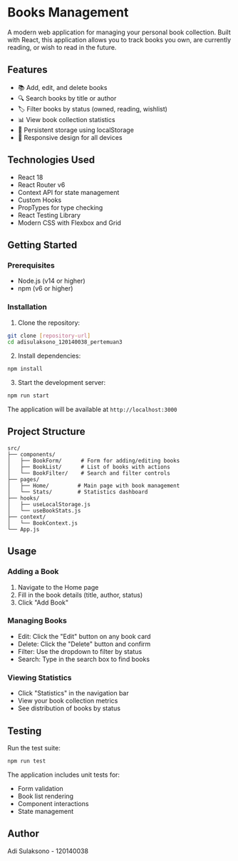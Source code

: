 # Books Management

A modern web application for managing your personal book collection. Built with React, this application allows you to track books you own, are currently reading, or wish to read in the future.

## Features

- 📚 Add, edit, and delete books
- 🔍 Search books by title or author
- 🏷️ Filter books by status (owned, reading, wishlist)
- 📊 View book collection statistics
- 💾 Persistent storage using localStorage
- 📱 Responsive design for all devices

## Technologies Used

- React 18
- React Router v6
- Context API for state management
- Custom Hooks
- PropTypes for type checking
- React Testing Library
- Modern CSS with Flexbox and Grid

## Getting Started

### Prerequisites

- Node.js (v14 or higher)
- npm (v6 or higher)

### Installation

1. Clone the repository:
```bash
git clone [repository-url]
cd adisulaksono_120140038_pertemuan3
```

2. Install dependencies:
```bash
npm install
```

3. Start the development server:
```bash
npm run start
```

The application will be available at `http://localhost:3000`

## Project Structure

```
src/
├── components/
│   ├── BookForm/      # Form for adding/editing books
│   ├── BookList/      # List of books with actions
│   └── BookFilter/    # Search and filter controls
├── pages/
│   ├── Home/         # Main page with book management
│   └── Stats/        # Statistics dashboard
├── hooks/
│   ├── useLocalStorage.js
│   └── useBookStats.js
├── context/
│   └── BookContext.js
└── App.js
```

## Usage

### Adding a Book
1. Navigate to the Home page
2. Fill in the book details (title, author, status)
3. Click "Add Book"

### Managing Books
- Edit: Click the "Edit" button on any book card
- Delete: Click the "Delete" button and confirm
- Filter: Use the dropdown to filter by status
- Search: Type in the search box to find books

### Viewing Statistics
- Click "Statistics" in the navigation bar
- View your book collection metrics
- See distribution of books by status

## Testing

Run the test suite:
```bash
npm run test
```

The application includes unit tests for:
- Form validation
- Book list rendering
- Component interactions
- State management

## Author

Adi Sulaksono - 120140038
